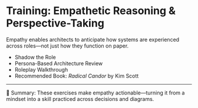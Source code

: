 # Training: Empathetic Reasoning & Perspective-Taking

Empathy enables architects to anticipate how systems are experienced across roles—not just how they function on paper.

- Shadow the Role  
- Persona-Based Architecture Review  
- Roleplay Walkthrough  
- Recommended Book: *Radical Candor* by Kim Scott

---

<!--
🧠 Speaker Notes:

- *Shadow the Role*  
  Pairing with someone outside your discipline helps uncover where systems are brittle, confusing, or invisible to others. You’ll often find architectural “gotchas” that only surface in real workflows.

- *Persona-Based Architecture Review*  
  Creating a few archetypes and evaluating how they perceive your architecture is a powerful empathy builder. It helps you improve clarity, spot friction, and align expectations before rollout.

- *Roleplay Walkthrough*  
  Practicing how you’d explain a diagram or decision to someone new forces you to identify complexity, jargon, and assumption gaps. It builds the muscle for inclusive communication.

- *Recommended Book: Radical Candor by Kim Scott*  
  While not architecture-specific, this book sharpens your ability to speak with honesty and care. That’s essential when discussing difficult trade-offs or pushing for high standards in cross-functional teams.
-->

🫱 Summary: These exercises make empathy actionable—turning it from a mindset into a skill practiced across decisions and diagrams.
